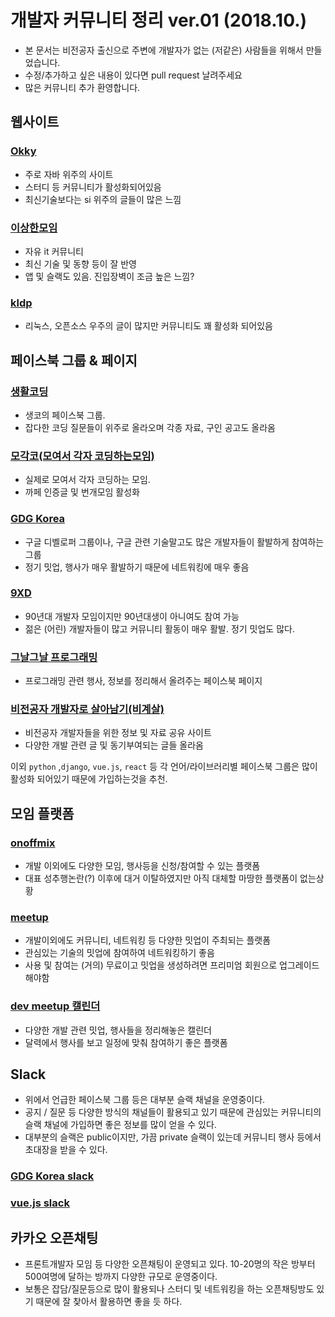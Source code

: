 # 개발자 커뮤니티 정리 ver.01 (2018.10.)

- 본 문서는 비전공자 출신으로 주변에 개발자가 없는 (저같은) 사람들을 위해서 만들었습니다.
- 수정/추가하고 싶은 내용이 있다면 pull request 날려주세요
- 많은 커뮤니티 추가 환영합니다.


## 웹사이트

### [Okky](http://okky.kr)
- 주로 자바 위주의 사이트
- 스터디 등 커뮤니티가 활성화되어있음
- 최신기술보다는 si 위주의 글들이 많은 느낌

### [이상한모임](https://www.weirdx.io/)
- 자유 it 커뮤니티
- 최신 기술 및 동향 등이 잘 반영
- 앱 및 슬랙도 있음. 진입장벽이 조금 높은 느낌?

### [kldp](https://kldp.org/)
- 리눅스, 오픈소스 우주의 글이 많지만 커뮤니티도 꽤 활성화 되어있음

## 페이스북 그룹 & 페이지

### [생활코딩](https://www.facebook.com/groups/codingeverybody/)
- 생코의 페이스북 그룹. 
- 잡다한 코딩 질문들이 위주로 올라오며 각종 자료, 구인 공고도 올라옴

### [모각코(모여서 각자 코딩하는모임)](https://www.facebook.com/groups/mogaco/)
- 실제로 모여서 각자 코딩하는 모임.
- 까페 인증글 및 번개모임 활성화

### [GDG Korea](https://www.facebook.com/groups/gdgseoul/)
- 구글 디벨로퍼 그룹이나, 구글 관련 기술말고도 많은 개발자들이 활발하게 참여하는 그룹
- 정기 밋업, 행사가 매우 활발하기 때문에 네트워킹에 매우 좋음

### [9XD](https://www.facebook.com/groups/9xdevelopers/)
- 90년대 개발자 모임이지만 90년대생이 아니여도 참여 가능
- 젊은 (어린) 개발자들이 많고 커뮤니티 활동이 매우 활발. 정기 밋업도 많다.

### [그날그날 프로그래밍](https://www.facebook.com/dailyprogramming/)
- 프로그래밍 관련 행사, 정보를 정리해서 올려주는 페이스북 페이지

### [비전공자 개발자로 살아남기(비계살)](https://www.facebook.com/NonMajorProgrammer/)
- 비전공자 개발자들을 위한 정보 및 자료 공유 사이트
- 다양한 개발 관련 글 및 동기부여되는 글들 올라옴


이외 `python` ,`django`, `vue.js`, `react` 등 각 언어/라이브러리별 페이스북 그룹은 많이 활성화 되어있기 때문에 가입하는것을 추천.


## 모임 플랫폼

### [onoffmix](https://onoffmix.com/)
- 개발 이외에도 다양한 모임, 행사등을 신청/참여할 수 있는 플랫폼
- 대표 성추행논란(?) 이후에 대거 이탈하였지만 아직 대체할 마땅한 플랫폼이 없는상황

### [meetup](https://www.meetup.com/ko-KR/)
- 개발이외에도 커뮤니티, 네트워킹 등 다양한 밋업이 주최되는 플랫폼
- 관심있는 기술의 밋업에 참여하여 네트워킹하기 좋음
- 사용 및 참여는 (거의) 무료이고 밋업을 생성하려면 프리미엄 회원으로 업그레이드 해야함

### [dev meetup 캘린더](https://dev-meetup.github.io/)
- 다양한 개발 관련 밋업, 행사들을 정리해놓은 캘린더
- 달력에서 행사를 보고 일정에 맞춰 참여하기 좋은 플랫폼


## Slack

- 위에서 언급한 페이스북 그룹 등은 대부분 슬랙 채널을 운영중이다. 
- 공지 / 질문 등 다양한 방식의 채널들이 활용되고 있기 때문에 관심있는 커뮤니티의 슬랙 채널에 가입하면 좋은 정보를 많이 얻을 수 있다.
- 대부분의 슬랙은 public이지만, 가끔 private 슬랙이 있는데 커뮤니티 행사 등에서 초대장을 받을 수 있다.


### [GDG Korea slack](http://slack.gdg.kr/)

### [vue.js slack](https://vuejs-korea.herokuapp.com/)



## 카카오 오픈채팅
- 프론트개발자 모임 등 다양한 오픈채팅이 운영되고 있다. 10-20명의 작은 방부터 500여명에 달하는 방까지 다양한 규모로 운영중이다.
- 보통은 잡담/질문등으로 많이 활용되나 스터디 및 네트워킹을 하는 오픈채팅방도 있기 때문에 잘 찾아서 활용하면 좋을 듯 하다.



